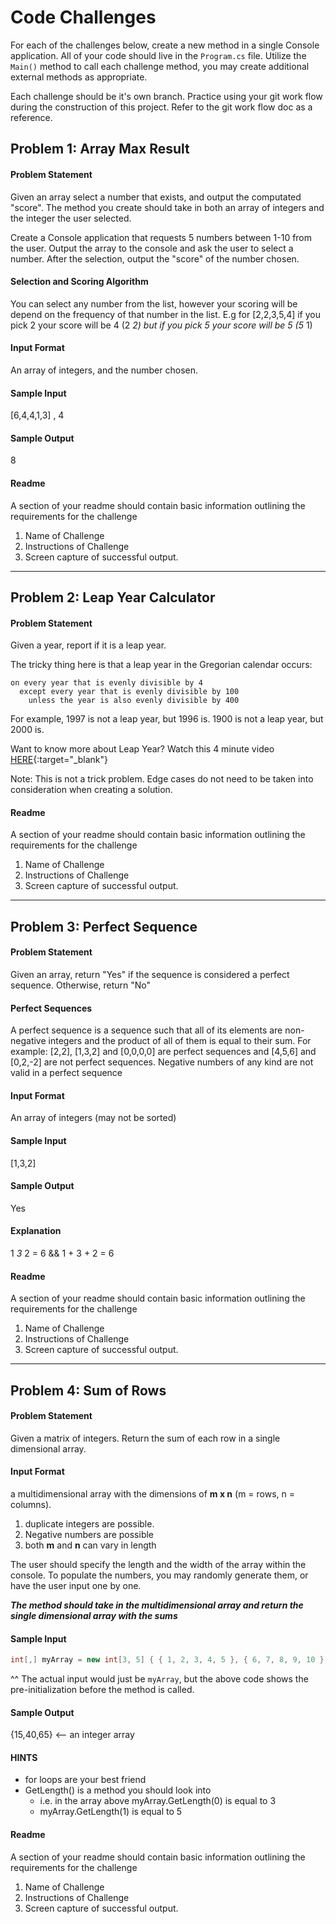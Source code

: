 # Code Challenges

For each of the challenges below, create a new method in a single Console application. All of your code should live in the `Program.cs`
file. Utilize the `Main()` method to call each challenge method, you may create additional external methods as appropriate.

Each challenge should be it's own branch. Practice using your git work flow during the construction of this project. Refer to the git work flow doc as a reference.

## Problem 1: Array Max Result

#### Problem Statement

Given an array select a number that exists, and output the computated "score". The method you create should take in
both an array of integers and the integer the user selected.

Create a Console application that requests 5 numbers between 1-10 from the user. Output the array to the console and ask the user to
select a number. After the selection, output the "score" of the number chosen.

#### Selection and Scoring Algorithm

You can select any number from the list, however your scoring will be depend on the frequency of that number in the list.
E.g for [2,2,3,5,4] if you pick 2 your score will be 4 (2 *2) but if you pick 5 your score will be 5 (5* 1)

#### Input Format

An array of integers, and the number chosen.

#### Sample Input

[6,4,4,1,3] , 4

#### Sample Output

8

#### Readme

A section of your readme should contain basic information outlining the requirements for the challenge

1. Name of Challenge
2. Instructions of Challenge
3. Screen capture of successful output.

<hr />

## Problem 2: Leap Year Calculator

#### Problem Statement

Given a year, report if it is a leap year.

The tricky thing here is that a leap year in the Gregorian calendar occurs:

```
on every year that is evenly divisible by 4
  except every year that is evenly divisible by 100
    unless the year is also evenly divisible by 400

```

For example, 1997 is not a leap year, but 1996 is. 1900 is not a leap year, but 2000 is.

Want to know more about Leap Year? Watch this 4 minute video [HERE](https://www.youtube.com/watch?v=xX96xng7sAE){:target="_blank"}

Note: This is not a trick problem. Edge cases do not need to be taken into consideration when creating a solution.

#### Readme

A section of your readme should contain basic information outlining the requirements for the challenge

1. Name of Challenge
2. Instructions of Challenge
3. Screen capture of successful output.

<hr />

## Problem 3: Perfect Sequence

#### Problem Statement

Given an array, return "Yes" if the sequence is considered a perfect sequence. Otherwise, return "No"

#### Perfect Sequences

A perfect sequence is a sequence such that all of its elements are non-negative integers and the product of all of them is equal to their sum.
For example: [2,2], [1,3,2] and [0,0,0,0] are perfect sequences and [4,5,6] and [0,2,-2] are not perfect sequences. Negative numbers of any kind are not valid in a perfect sequence

#### Input Format

An array of integers (may not be sorted)

#### Sample Input

[1,3,2]

#### Sample Output

Yes

#### Explanation

1 *3* 2 = 6 && 1 + 3 + 2 = 6

#### Readme

A section of your readme should contain basic information outlining the requirements for the challenge

1. Name of Challenge
2. Instructions of Challenge
3. Screen capture of successful output.

<hr />

## Problem 4: Sum of Rows

#### Problem Statement

Given a matrix of integers. Return the sum of each row in a single dimensional array.

#### Input Format

a multidimensional array with the dimensions of **m x n** (m = rows, n = columns).

1. duplicate integers are possible.
2. Negative numbers are possible
3. both **m** and **n** can vary in length

The user should specify the length and the width of the array within the console. To populate the numbers, you may randomly generate them, or have the user input one by one.

***The method should take in the multidimensional array and return the single dimensional array with the sums***

#### Sample Input

```csharp
int[,] myArray = new int[3, 5] { { 1, 2, 3, 4, 5 }, { 6, 7, 8, 9, 10 }, { 11, 12, 13, 14, 15 } };
```

^^ The actual input would just be `myArray`, but the above code shows the pre-initialization before the method is called.

#### Sample Output

{15,40,65} <-- an integer array

#### HINTS

- for loops are your best friend
- GetLength() is a method you should look into
  - i.e. in the array above myArray.GetLength(0) is equal to 3
  - myArray.GetLength(1) is equal to 5

#### Readme

A section of your readme should contain basic information outlining the requirements for the challenge

1. Name of Challenge
2. Instructions of Challenge
3. Screen capture of successful output.
